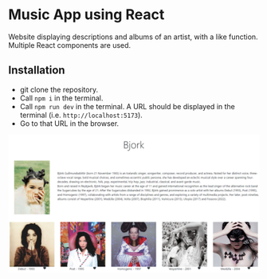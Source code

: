 # Music App using React
Website displaying descriptions and albums of an artist, with a like function. Multiple React components are used.

## Installation
- git clone the repository.
- Call `npm i` in the terminal.
- Call `npm run dev` in the terminal. A URL should be displayed in the terminal (i.e. `http://localhost:5173`).
- Go to that URL in the browser.

![Screenshot of site](./assests/Screenshot.png)
